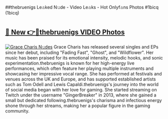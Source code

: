 ##thebruenigs Le𝚊ked N𝚞de - Video Le𝚊ks - Hot Onlyf𝚊ns Photos #1bicq (1bicq)

# <h2><a href="https://mediaupload.pro?title=thebruenigs&ref=9FEB">🔗 New 👉🔴thebruenigs VIDEO Photos</a></h2>

[![Grace Charis N𝚞des](https://i.imgur.com/rIISA9y.gif)](https://mediaupload.pro?title=thebruenigs&ref=9FEB)
Grace Charis has released several singles and EPs since her debut, including "Fading Fast", "Ghost", and "Wildflower". Her music has been praised for its emotional intensity, melodic hooks, and sonic experimentation.thebruenigs is known for her high-energy live performances, which often feature her playing multiple instruments and showcasing her impressive vocal range. She has performed at festivals and venues across the UK and Europe, and has supported established artists such as Tom Odell and Lewis Capaldi.thebruenigs's journey into the world of social media began with her love for gaming. She started streaming on Twitch under the username "GingerBreaker" in 2013, where she gained a small but dedicated following.thebruenigs's charisma and infectious energy shone through her streams, making her a popular figure in the gaming community.